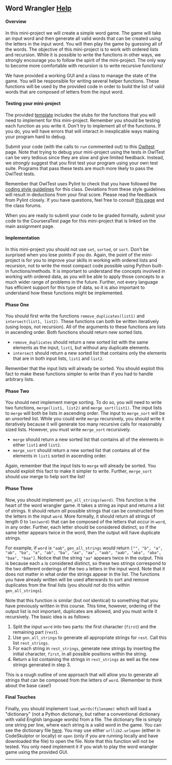 <h2 class="course-page-header">
    Word Wrangler    <a class="coursera-reporter-link" title="Click here if you're experiencing technical problems or found errors in the course materials." target="_blank" href="https://class.coursera.org/principlescomputing-001/help/pages?url=https%3A%2F%2Fclass.coursera.org%2Fprinciplescomputing-001%2Fwiki%2Fview%3Fpage%3Dwrangler">
      Help
    </a>
    <a data-coursera-admin-helpwidget-link rel="help" href="https://class.coursera.org/mooc/help/pages/setup" title="Course Page Setup" style="display:none;">Learn more.</a>
</h2>


<h4>Overview</h4>
<p>
In this mini-project we will create a simple word game.  The game will take an input word and then generate all valid words that can be created using the letters in the input word.  You will then play the game by guessing all of the words.  The objective of this mini-project is to work with ordered lists and recursion.  While it is possible to write the functions in other ways, we strongly encourage you to follow the spirit of the mini-project.  The only way to become more comfortable with recursion is to write recursive functions!
</p>
<p>
We have provided a working GUI and a class to manage the state of the game.  You will be responsible for writing several helper functions.  These functions will be used by the provided code in order to build the list of valid words that are composed of letters from the input word.
</p>
<h4>Testing your mini-project</h4>
<p>
The provided <a href="http://www.codeskulptor.org/#poc_wrangler_template.py">template</a> includes the stubs for the functions that you will need to implement for this mini-project. Remember you should be testing each function as you write it.  Don't try to implement all of the functions.  If you do,  you will have errors that will interact in inexplicable ways making your program hard to debug.
</p>
<p>Submit your code (with the calls to <code>run</code> commented out) to this <a href="http://codeskulptor.appspot.com/owltest?urlTests=poc.week5_tests.py&amp;urlPylintConfig=poc.pylint_config_wrangler.py&amp;imports=%7Bpoc:(poc_wrangler_provided)%7D" target="_blank">Owltest</a> page.  Note that trying to debug your mini-project using the tests in OwlTest can be very tedious since they are slow and give limited feedback.  Instead, we <i>strongly</i> suggest that you first test your program using your own test suite.  Programs that pass these tests are much more likely to pass the OwlTest tests.
</p>
<p>
Remember that OwlTest uses Pylint to check that you have followed the <a href="view?page=style_guidelines">coding style guidelines</a> for this class. Deviations from these style guidelines will result in deductions from your final score.  Please read the feedback from Pylint closely.  If you have questions, feel free to consult <a href="view?page=pylint_errors">this page</a> and the class forums. </p>
<p>
When you are ready to submit your code to be graded formally, submit your code to the CourseraTest page for this mini-project that is linked on the main assignment page.
</p>
<h4>Implementation</h4>
In this mini-project you should not use <code>set</code>, <code>sorted</code>, or <code>sort</code>.  Don't be surprised when you lose points if you do.  Again, the point of the mini-project is for you to improve your skills in working with ordered lists and recursion, not to write the most compact code possible using Python built-in functions/methods.   It is important to understand the concepts involved in working with ordered data, as you will be able to apply those concepts to a much wider range of problems in the future.  Further, not every language has efficient support for this type of data, so it is also important to understand how these functions might be implemented. 
<h4>Phase One</h4>
You should first write the functions <code>remove_duplicates(list1)</code> and <code>intersect(list1, list2)</code>.  These functions can both be written iteratively (using loops, not recursion).  All of the arguments to these functions are lists in ascending order.  Both functions should return new sorted lists.
<ul>
<li>
<code>remove_duplicates</code> should return a new sorted list with the same elements as the input, <code>list1</code>, but without any duplicate elements.</li>
<li>
<code>intersect</code> should return a new sorted list that contains only the elements that are in both input lists, <code>list1</code> and <code>list2</code>.
</li>
</ul>
<p>
Remember that the input lists will already be sorted.  You should exploit this fact to make these functions simpler to write than if you had to handle arbitrary lists.
</p>
<h4>Phase Two</h4>
You should next implement merge sorting.  To do so, you will need to write two functions, <code>merge(list1, list2)</code> and <code>merge_sort(list1)</code>.  The input lists to <code>merge</code> will both be lists in ascending order.  The input to <code>merge_sort</code> will be an unsorted list.  While you could write <code>merge</code> recursively, you should write it iteratively because it will generate too many recursive calls for reasonably sized lists.  However, you must write <code>merge_sort</code> recursively.
<ul>
<li>
<code>merge</code> should return a new sorted list that contains all of the elements in either <code>list1</code> and <code>list2</code>.</li>
<li>
<code>merge_sort</code> should return a new sorted list that contains all of the elements in <code>list1</code> sorted in ascending order.</li>
</ul>
<p>
Again, remember that the input lists to <code>merge</code> will already be sorted.  You should exploit this fact to make it simpler to write.  Further, <code>merge_sort</code> should <em>use</em> merge to help sort the list!
</p>
<h4>Phase Three</h4>
<p>
Now, you should implement <code>gen_all_strings(word)</code>.  This function is the heart of the word wrangler game.  It takes a string as input and returns a list of strings.  It should return <em>all</em> possible strings that can be constructed from the letters in the input <code>word</code>.  More formally, it should return all strings of length 0 to <code>len(word)</code> that can be composed of the letters that occur in <code>word</code>, in any order.  Further, each letter should be considered distinct, so if the same letter appears twice in the word, then the output will have duplicate strings.
</p>
<p></p>
<p>
For example, if <code>word</code> is <code>"aab"</code>, <code>gen_all_strings</code> would return <code>["", "b", "a", "ab", "ba", "a", "ab", "ba", "aa", "aa", "aab", "aab", "aba", "aba", "baa", "baa"]</code>.  Notice that the string <code>"aa"</code> appears twice in the output.  This is because each <code>a</code> is considered distinct, so these two strings correspond to the two different orderings of the two <code>a</code> letters in the input word.  Note that it does not matter in what order the strings appear in the list.  The functions you have already written will be used afterwards to sort and remove duplicates from the final lists (you should <em>not</em> do this within <code>gen_all_strings</code>).
</p>
<p>Note that this function is similar (but <em>not</em> identical) to something that you have previously written in this course.  This time, however, ordering of the output list is not important, duplicates are allowed, and you must write it recursively.  The basic idea is as follows:
</p>
<ol>
<li>Split the input <code>word</code> into two parts:  the first character (<code>first</code>) and the remaining part (<code>rest</code>).</li>
<li>Use <code>gen_all_strings</code> to generate all appropriate strings for <code>rest</code>. Call this list <code>rest_strings</code>.</li>
<li>For each string in <code>rest_strings</code>, generate new strings by inserting the initial character, <code>first</code>, in all possible positions within the string.</li>
<li> Return a list containing the strings in <code>rest_strings</code> as well as the new strings generated in step 3.
</li>
</ol>
<p>This is a rough outline of one approach that will allow you to generate all strings that can be composed from the letters of <code>word</code>. (Remember to think about the base case!)</p>
<h4>Final Touches</h4>
Finally, you should implement <code>load_words(filename)</code> which will load a "dictionary" (not a Python dictionary, but rather a conventional dictionary with valid English language words) from a file.  The dictionary file is simply one string per line, where each string is a valid word in the game.  You can see the dictionary file <a href="http://codeskulptor-assets.commondatastorage.googleapis.com/assets_scrabble_words3.txt">here</a>.   You may use either <code>urllib2.urlopen</code> (either in CodeSkulptor or locally) or <code>open</code> (only if you are running locally and have downloaded the file) to open the file. Note that this function will not be tested.  You only need implement it if you wish to play the word wrangler game using the provided GUI.<hr>
<div>
